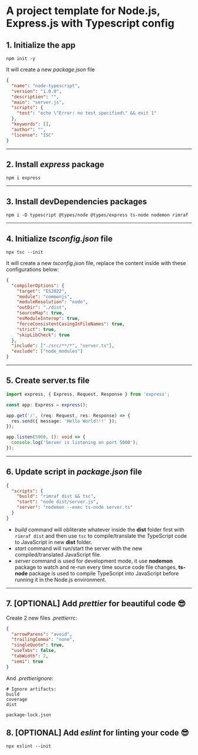 # A project template for Node.js, Express.js with Typescript config

## 1. Initialize the app

```
npm init -y
```

It will create a new _package.json_ file

```json
{
  "name": "node-typescript",
  "version": "1.0.0",
  "description": "",
  "main": "server.js",
  "scripts": {
    "test": "echo \"Error: no test specified\" && exit 1"
  },
  "keywords": [],
  "author": "",
  "license": "ISC"
}
```

---

## 2. Install *express* package

```
npm i express
```

---

## 3. Install devDependencies packages

```
npm i -D typescript @types/node @types/express ts-node nodemon rimraf
```

---

## 4. Initialize _tsconfig.json_ file

```
npx tsc --init
```

It will create a new _tsconfig.json_ file, replace the content inside with these configurations below:

```json
{
  "compilerOptions": {
    "target": "ES2022",
    "module": "commonjs",
    "moduleResolution": "node",
    "outDir": "./dist",
    "sourceMap": true,
    "esModuleInterop": true,
    "forceConsistentCasingInFileNames": true,
    "strict": true,
    "skipLibCheck": true
  },
  "include": ["./src/**/*", "server.ts"],
  "exclude": ["node_modules"]
}
```

---

## 5. Create server.ts file

```ts
import express, { Express, Request, Response } from 'express';

const app: Express = express();

app.get('/', (req: Request, res: Response) => {
  res.send({ message: 'Hello World!!!' });
});

app.listen(5000, (): void => {
  console.log('Server is listening on port 5000');
});
```

---

## 6. Update script in _package.json_ file

```json
{
  "scripts": {
    "build": "rimraf dist && tsc",
    "start": "node dist/server.js",
    "server": "nodemon --exec ts-node server.ts"
  }
}
```

- _build_ command will obliterate whatever inside the **dist** folder first with `rimraf dist` and then use `tsc` to compile/translate the TypeScript code to JavaScript in new **dist** folder.
- _start_ command will run/start the server with the new compiled/translated JavaScript file.
- _server_ command is used for development mode, it use **nodemon** package to watch and re-run every time source code file changes, **ts-node** package is used to compile TypeScript into JavaScript before running it in the Node.js environment.

---

## 7. [OPTIONAL] Add *prettier* for beautiful code 😎

Create 2 new files _.prettierrc_:

```json
{
  "arrowParens": "avoid",
  "trailingComma": "none",
  "singleQuote": true,
  "useTabs": false,
  "tabWidth": 2,
  "semi": true
}
```

And _.prettierignore_:

```
# Ignore artifacts:
build
coverage
dist

package-lock.json
```

## 8. [OPTIONAL] Add *eslint* for linting your code 😎

```
npx eslint --init
```

